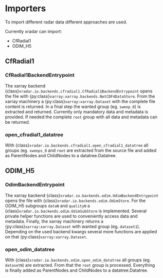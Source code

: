 # Importers

To import different radar data different approaches are used.

Currently xradar can import:

- CfRadial1
- ODIM_H5

## CfRadial1

### CfRadial1BackendEntrypoint

The xarray backend {class}`xradar.io.backends.cfradial1.CfRadial1BackendEntrypoint`
opens the file with {py:class}`xarray:xarray.backends.NetCDF4DataStore`. From the
xarray machinery a {py:class}`xarray:xarray.Dataset` with the complete file content is
returned. In a final step the wanted group (eg. ``sweep_0``) is extracted and returned.
Currently only mandatory data and metadata is provided. If needed the complete ``root``
group with all data and metadata can be returned.

### open_cfradial1_datatree

With {class}`xradar.io.backends.cfradial1.open_cfradial1_datatree` all groups (eg.
``sweeps_0`` and ``root`` are extracted from the source file and added as ParentNodes
and ChildNodes to a datatree.Datatree.

## ODIM_H5

### OdimBackendEntrypoint

The xarray backend {class}`xradar.io.backends.odim.OdimBackendEntrypoint`
opens the file with {class}`xradar.io.backends.odim.OdimStore`. For the ODIM_H5
subgroups ``dataN`` and ``qualityN`` a {class}`xradar.io.backends.odim.OdimSubStore` is
implemented. Several private helper functions are used to conveniently access data and
metadata. Finally, the xarray machinery returns a {py:class}`xarray:xarray.Dataset`
with wanted group (eg. ``dataset1``). Depending on the used backend kwargs several
more functions are applied on that {py:class}`xarray:xarray.Dataset`.

### open_odim_datatree

With {class}`xradar.io.backends.odim.open_odim_datatree` all groups (eg. ``datasetN``)
are extracted. From that the ``root`` group is processed. Everything is finally added as
ParentNodes and ChildNodes to a datatree.Datatree.
